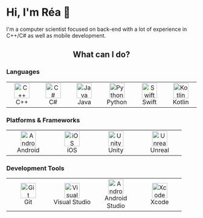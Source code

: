
<h1>Hi, I'm Réa 👋</h1>
<p>I'm a computer scientist focused on back-end with a lot of experience in C++/C# as well as mobile development. </p> 
<h2 align="center">What can I do? </h2>

<!-- Languages -->
<h3 align="left">Languages</h3>

<table>
  <tr>
    <td align="center" width="100">
      <img src="https://cdn.jsdelivr.net/gh/devicons/devicon/icons/cplusplus/cplusplus-original.svg" width="40" alt="C++"/><br>C++
    </td>
    <td align="center" width="100">
      <img src="https://cdn.jsdelivr.net/gh/devicons/devicon/icons/csharp/csharp-original.svg" width="40" alt="C#"/><br>C#
    </td>
    <td align="center" width="100">
      <img src="https://cdn.jsdelivr.net/gh/devicons/devicon/icons/java/java-original.svg" width="40" alt="Java"/><br>Java
    </td>
    <td align="center" width="100">
      <img src="https://cdn.jsdelivr.net/gh/devicons/devicon/icons/python/python-original.svg" width="40" alt="Python"/><br>Python
    </td>
    <td align="center" width="100">
      <img src="https://cdn.jsdelivr.net/gh/devicons/devicon/icons/swift/swift-original.svg" width="40" alt="Swift"/><br>Swift
    </td>
    <td align="center" width="100">
      <img src="https://cdn.jsdelivr.net/gh/devicons/devicon/icons/kotlin/kotlin-original.svg" width="40" alt="Kotlin"/><br>Kotlin
    </td>
  </tr>
</table>

<!-- Platforms & Frameworks -->
<h3 align="left">Platforms & Frameworks</h3>

<table>
  <tr>
    <td align="center" width="100">
      <img src="https://cdn.jsdelivr.net/gh/devicons/devicon/icons/android/android-original.svg" width="40" alt="Android"/><br>Android
    </td>
    <td align="center" width="100">
      <img src="https://cdn.jsdelivr.net/gh/devicons/devicon/icons/apple/apple-original.svg" width="40" alt="iOS"/><br>iOS
    </td>
    <td align="center" width="100">
      <img src="https://cdn.jsdelivr.net/gh/devicons/devicon/icons/unity/unity-original.svg" width="40" alt="Unity"/><br>Unity
    </td>
    <td align="center" width="100">
      <img src="https://cdn.jsdelivr.net/gh/devicons/devicon/icons/unrealengine/unrealengine-original.svg" width="40" alt="Unreal"/><br>Unreal
    </td>
  </tr>
</table>

<!-- Development Tools -->
<h3 align="left">Development Tools</h3>

<table>
  <tr>
    <td align="center" width="100">
      <img src="https://cdn.jsdelivr.net/gh/devicons/devicon/icons/git/git-original.svg" width="40" alt="Git"/><br>Git
    </td>
    <td align="center" width="100">
      <img src="https://cdn.jsdelivr.net/gh/devicons/devicon/icons/visualstudio/visualstudio-plain.svg" width="40" alt="Visual Studio"/><br>Visual Studio
    </td>
    <td align="center" width="100">
      <img src="https://cdn.jsdelivr.net/gh/devicons/devicon/icons/androidstudio/androidstudio-original.svg" width="40" alt="Android Studio"/><br>Android Studio
    </td>
    <td align="center" width="100">
      <img src="https://developer.apple.com/assets/elements/icons/xcode/xcode-128x128_2x.png" width="40" alt="Xcode"/><br>Xcode
    </td>
  </tr>
</table>


